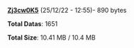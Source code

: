 [**Zj3cw0K5**](/data/Zj3cw0K5.txt) (25/12/22 - 12:55)- 890 bytes

**Total Datas**: 1651

**Total Size**: 10.41 MB / 10.4 MB